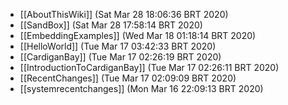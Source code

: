 * [[AboutThisWiki]] (Sat Mar 28 18:06:36 BRT 2020)
* [[SandBox]] (Sat Mar 28 17:58:14 BRT 2020)
* [[EmbeddingExamples]] (Wed Mar 18 01:18:14 BRT 2020)
* [[HelloWorld]] (Tue Mar 17 03:42:33 BRT 2020)
* [[CardiganBay]] (Tue Mar 17 02:26:19 BRT 2020)
* [[IntroductionToCardiganBay]] (Tue Mar 17 02:26:11 BRT 2020)
* [[RecentChanges]] (Tue Mar 17 02:09:09 BRT 2020)
* [[systemrecentchanges]] (Mon Mar 16 22:09:13 BRT 2020)